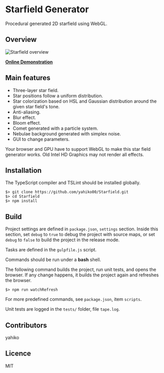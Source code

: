 # Starfield Generator #

Procedural generated 2D starfield using WebGL.

## Overview ##

![Starfield overview](https://raw.githubusercontent.com/yahiko00/yahiko00.github.io/master/images/starfield20170713b.gif)

**[Online Demonstration](http://yahiko.developpez.com/apps/Starfield/)**


## Main features ##

* Three-layer star field.
* Star positions follow a uniform distribution.
* Star colorization based on HSL and Gaussian distribution around the given star field's tone.
* Anti-aliasing.
* Blur effect.
* Bloom effect.
* Comet generated with a particle system.
* Nebulae background generated with simplex noise.
* GUI to change parameters.

Your browser and GPU have to support WebGL to make this star field generator works. Old Intel HD Graphics may not render all effects.


## Installation ##

The TypeScript compiler and TSLint should be installed globally.

	$> git clone https://github.com/yahiko00/Starfield.git
	$> cd Starfield
	$> npm install


## Build ##

Project settings are defined in `package.json`, `settings` section. Inside this section, set `debug` to `true` to debug the project with source maps, or set `debug` to `false` to build the project in the release mode.

Tasks are defined in the `gulpfile.js` script.

Commands should be run under a **bash** shell.

The following command builds the project, run unit tests, and opens the browser. If any change happens, it builds the project again and refreshes the browser.

	$> npm run watchRefresh

For more predefined commands, see `package.json`, item `scripts`.

Unit tests are logged in the `tests/` folder, file `tape.log`.

## Contributors ##

yahiko


## Licence ##

MIT
